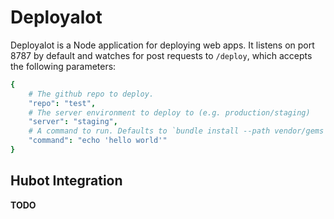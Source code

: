 # Deployalot
Deployalot is a Node application for deploying web apps. It listens on port
8787 by default and watches for post requests to `/deploy`, which accepts the
following parameters:

```coffeescript
{
    # The github repo to deploy.
    "repo": "test",
    # The server environment to deploy to (e.g. production/staging)
    "server": "staging",
    # A command to run. Defaults to `bundle install --path vendor/gems --binstubs; rake deploy:<server>`
    "command": "echo 'hello world'"
}
```

## Hubot Integration
**TODO**
